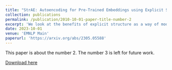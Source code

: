 ```yaml
---
title: "StrAE: Autoencoding for Pre-Trained Embeddings using Explicit Structure"
collection: publications
permalink: /publication/2010-10-01-paper-title-number-2
excerpt: 'We look at the benefits of explicit structure as a way of modelling composition, and the effects this has on representation learning.'
date: 2023-10-01
venue: 'EMNLP Main'
paperurl: 'https://arxiv.org/abs/2305.05588'
---
```

This paper is about the number 2. The number 3 is left for future work.

[Download here](https://arxiv.org/pdf/2305.05588.pdf)

